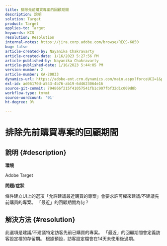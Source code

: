 ```yaml
---
title: 排除先前購買專案的回顧期間
description: 說明
solution: Target
product: Target
applies-to: Target
keywords: KCS
resolution: Resolution
internal-notes: https://jira.corp.adobe.com/browse/RECS-6850
bug: false
article-created-by: Nayanika Chakravarty
article-created-date: 1/16/2023 5:27:56 PM
article-published-by: Nayanika Chakravarty
article-published-date: 1/16/2023 5:44:05 PM
version-number: 2
article-number: KA-20033
dynamics-url: https://adobe-ent.crm.dynamics.com/main.aspx?forceUCI=1&pagetype=entityrecord&etn=knowledgearticle&id=95df8119-c395-ed11-aad1-6045bd006149
exl-id: ad06170d-a543-4b76-ab19-6d4623064e16
source-git-commit: 794866f215f41057541fb1c907fbf32d1c009d8b
workflow-type: tm+mt
source-wordcount: '91'
ht-degree: 9%

---
```


# 排除先前購買專案的回顧期間

## 說明 {#description}


<b>環境</b>

Adobe Target

<b>問題/症狀</b>

條件建立UI上的選項「允許建議最近購買的專案」會要求許可權來建議/不建議先前購買的專案。 「最近」的回顧期間為何？


## 解決方法 {#resolution}


此選項是建議/不建議特定訪客先前已購買的專案。 「最近」的回顧期間會定義訪客設定檔的存留期。 根據預設，訪客設定檔會在14天未使用後過期。
